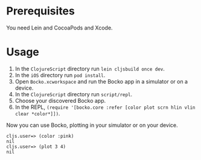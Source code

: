 # Prerequisites

You need Lein and CocoaPods and Xcode.

# Usage

1. In the `ClojureScript` directory run `lein cljsbuild once dev`.
2. In the `iOS` directory run `pod install`.
3. Open `Bocko.xcworkspace` and run the Bocko app in a simulator or on a device.
4. In the `ClojureScript` directory run `script/repl`.
5. Choose your discovered Bocko app.
6. In the REPL, `(require '[bocko.core :refer [color plot scrn hlin vlin clear *color*]])`.

Now you can use Bocko, plotting in your simulator or on your device.

```
cljs.user=> (color :pink)
nil
cljs.user=> (plot 3 4)
nil
```

